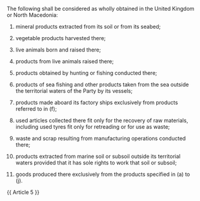 The following shall be considered as wholly obtained in the United Kingdom or North Macedonia:

1. mineral products extracted from its soil or from its seabed;

2. vegetable products harvested there;

3. live animals born and raised there;

4. products from live animals raised there;

5. products obtained by hunting or fishing conducted there;

6. products of sea fishing and other products taken from the sea outside the territorial waters of the Party by its vessels;

7. products made aboard its factory ships exclusively from products referred to in (f);

8. used articles collected there fit only for the recovery of raw materials, including used tyres fit only for retreading or for use as waste;

9. waste and scrap resulting from manufacturing operations conducted there;

10. products extracted from marine soil or subsoil outside its territorial waters provided that it has sole rights to work that soil or subsoil;

11. goods produced there exclusively from the products specified in (a) to (j).

{{ Article 5 }}
